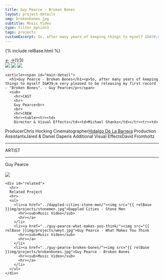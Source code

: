 ```yaml
---
title: Guy Pearce - Broken Bones
layout: project-details
img: brokenbones.jpg
subtitle: Music Video
type: filter_option3
tags: projects
customExcerpt: So, after many years of keeping things to myself I&#39;m very pleased to be releasing my first record - "Broken Bones". - Guy Pearce
---
```

{% include relBase.html %}

  <section id="details">
    <div id="carousel">
      <div id="carousel_controls"><span><a href="#" id="carousel_backward">&larr;</a> <a href="#"
            id="carousel_forward">&rarr;</a></span><span id="pagecount">(1/3)</span></div>
      <div id="carousel_img">
        <img src="{{ relBase }}img/gallery/brokenbones2.png" id="img1">
        <img src="{{ relBase }}img/gallery/brokenbones4.jpg" id="img2">
        <img src="{{ relBase }}img/gallery/brokenbones3.jpg" id="img3">
      </div>
    </div>


    <article><span id="main-detail">
      <h1>Guy Pearce - Broken Bones</h1><p>So, after many years of keeping things to myself I&#39;m very pleased to be releasing my first record - "Broken Bones". - Guy Pearce</p></span>
      <sub>
        <hr>CAST
        <hr>
        Guy Pearce<br>
        <br>
        <hr>CREW
        <hr><table><tr><td>
        Director & Visual Effects</td><td>Michael Shanks</td></tr><tr><td>
Producer</td><td>Chris Hocking</td></tr><tr><td>
Cinematographer</td><td><a href="http://benjaminhidalgob.com/" rel="noopener noreferrer"  target="_blank">Hidalgo De La Barrera</a> </td></tr><tr><td>
Production Assistants</td><td>Jared & Daniel Daperis</td></tr><tr><td>
Additional Visual Effects</td><td>David Fromholtz</td></tr></table>
        <br>
        <hr>ARTIST
        <hr>
        Guy Pearce<br><br>
        <a href="https://www.youtube.com/watch?v=s5I62aD6qsE" target="_blank"><img src="{{ relBase }}img/social/youtube.svg" class="youtube"></a>
      </sub>
    </article>

    <div id="related">
      <hr>
      Related Project
      <hr>
      <ul>
        <li><a href="../dappled-cities-stone-men/"><img src="{{ relBase }}img/projects/stonemen.jpg">Dappled Cities - Stone Men
          <hr><sub>Music Video</sub>
          <hr></a>
        </li>
        <li><a href="../guy-pearce-what-makes-you-think/"><img src="{{ relBase }}img/projects/wmyt.jpg">Guy Pearce - What Makes You Think
          <hr><sub>Music Video</sub>
          <hr></a>
        </li>
        <li><a href="../guy-pearce-broken-bones/"><img src="{{ relBase }}img/projects/brokenbones.jpg">Guy Pearce - Broken Bones
          <hr><sub>Music Video</sub>
          <hr></a>
        </li>
      </ul>
    </div>
  </section>



  <div id="gradient"></div>
  